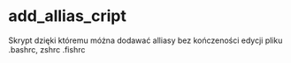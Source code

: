 # add_allias_cript
Skrypt dzięki któremu móżna dodawać alliasy bez kończeności edycji pliku .bashrc, zshrc .fishrc
